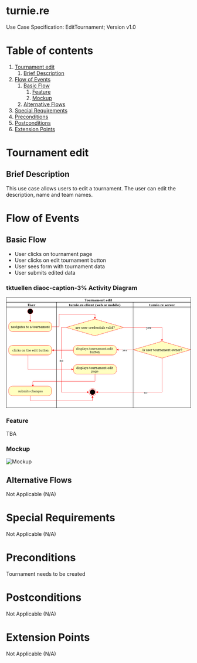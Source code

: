 # turnie.re

Use Case Specification: EditTournament;
Version v1.0

# Table of contents

1. [Tournament edit](#tournament-edit)
   1. [Brief Description](#brief-description)
1. [Flow of Events](#flow-of-events)
   1. [Basic Flow](#basic-flow)
      1. [Feature](#feature)
      1. [Mockup](#mockup)
   1. [Alternative Flows](#alternative-flows)
1. [Special Requirements](#special-requirements)
1. [Preconditions](#preconditions)
1. [Postconditions](#postconditions)
1. [Extension Points](#extension-points)


# Tournament edit

## Brief Description

This use case allows users to edit a tournament.
The user can edit the description, name and team names.

# Flow of Events

## Basic Flow

 - User clicks on tournament page
 - User clicks on edit tournament button
 - User sees form with tournament data
 - User submits edited data
 
###  tktuellen diaoc-caption-3% Activity Diagram
![Activity Diagram](../imgs/use_case_tournament_edit.png)

### Feature
TBA

### Mockup
![Mockup](../imgs/mockups/mockup_tournament_edit2.png)

## Alternative Flows
Not Applicable (N/A)

# Special Requirements
Not Applicable (N/A)

# Preconditions
Tournament needs to be created

# Postconditions
Not Applicable (N/A)

# Extension Points
Not Applicable (N/A)
